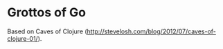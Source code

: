 Grottos of Go
=============

Based on Caves of Clojure (http://stevelosh.com/blog/2012/07/caves-of-clojure-01/).
